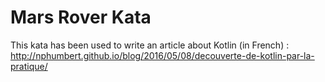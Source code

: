 # Mars Rover Kata

This kata has been used to write an article about Kotlin (in French) : http://nphumbert.github.io/blog/2016/05/08/decouverte-de-kotlin-par-la-pratique/
